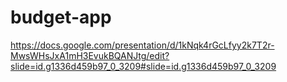 # budget-app
https://docs.google.com/presentation/d/1kNqk4rGcLfyy2k7T2r-MwsWHsJxA1mH3EvukBQANJtg/edit?slide=id.g1336d459b97_0_3209#slide=id.g1336d459b97_0_3209
